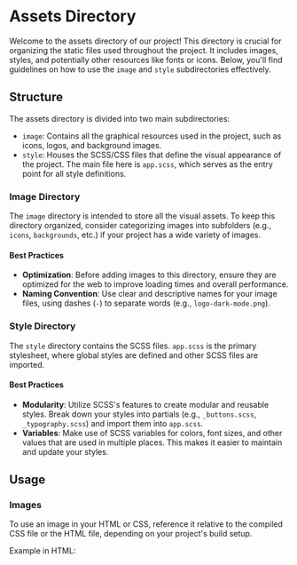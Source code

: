 # Assets Directory

Welcome to the assets directory of our project! This directory is crucial for organizing the static files used throughout the project. It includes images, styles, and potentially other resources like fonts or icons. Below, you'll find guidelines on how to use the `image` and `style` subdirectories effectively.

## Structure

The assets directory is divided into two main subdirectories:

- `image`: Contains all the graphical resources used in the project, such as icons, logos, and background images.
- `style`: Houses the SCSS/CSS files that define the visual appearance of the project. The main file here is `app.scss`, which serves as the entry point for all style definitions.

### Image Directory

The `image` directory is intended to store all the visual assets. To keep this directory organized, consider categorizing images into subfolders (e.g., `icons`, `backgrounds`, etc.) if your project has a wide variety of images.

#### Best Practices

- **Optimization**: Before adding images to this directory, ensure they are optimized for the web to improve loading times and overall performance.
- **Naming Convention**: Use clear and descriptive names for your image files, using dashes (`-`) to separate words (e.g., `logo-dark-mode.png`).

### Style Directory

The `style` directory contains the SCSS files. `app.scss` is the primary stylesheet, where global styles are defined and other SCSS files are imported.

#### Best Practices

- **Modularity**: Utilize SCSS's features to create modular and reusable styles. Break down your styles into partials (e.g., `_buttons.scss`, `_typography.scss`) and import them into `app.scss`.
- **Variables**: Make use of SCSS variables for colors, font sizes, and other values that are used in multiple places. This makes it easier to maintain and update your styles.

## Usage

### Images

To use an image in your HTML or CSS, reference it relative to the compiled CSS file or the HTML file, depending on your project's build setup.

Example in HTML:
